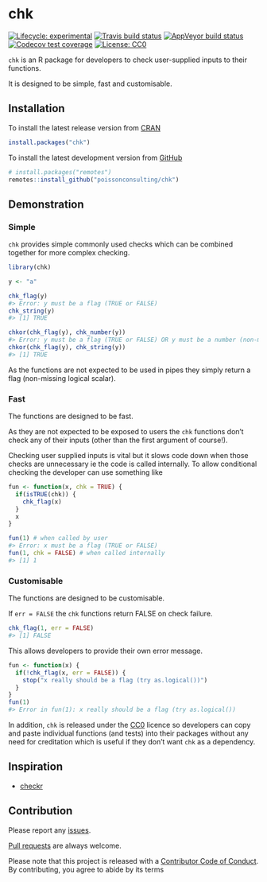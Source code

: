 
<!-- README.md is generated from README.Rmd. Please edit that file -->

# chk

<!-- badges: start -->

[![Lifecycle:
experimental](https://img.shields.io/badge/lifecycle-experimental-orange.svg)](https://www.tidyverse.org/lifecycle/#experimental)
[![Travis build
status](https://travis-ci.com/poissonconsulting/chk.svg?branch=master)](https://travis-ci.com/poissonconsulting/chk)
[![AppVeyor build
status](https://ci.appveyor.com/api/projects/status/github/poissonconsulting/chk?branch=master&svg=true)](https://ci.appveyor.com/project/poissonconsulting/chk)
[![Codecov test
coverage](https://codecov.io/gh/poissonconsulting/chk/branch/master/graph/badge.svg)](https://codecov.io/gh/poissonconsulting/chk?branch=master)
[![License:
CC0](https://img.shields.io/badge/License-CC0-blue.svg)](https://creativecommons.org/publicdomain/zero/1.0/)
<!-- badges: end -->

`chk` is an R package for developers to check user-supplied inputs to
their functions.

It is designed to be simple, fast and customisable.

## Installation

To install the latest release version from
[CRAN](https://cran.r-project.org)

``` r
install.packages("chk")
```

To install the latest development version from
[GitHub](https://github.com/poissonconsulting/chk)

``` r
# install.packages("remotes")
remotes::install_github("poissonconsulting/chk")
```

## Demonstration

### Simple

`chk` provides simple commonly used checks which can be combined
together for more complex checking.

``` r
library(chk)

y <- "a"

chk_flag(y)
#> Error: y must be a flag (TRUE or FALSE)
chk_string(y)
#> [1] TRUE

chkor(chk_flag(y), chk_number(y))
#> Error: y must be a flag (TRUE or FALSE) OR y must be a number (non-missing numeric scalar)
chkor(chk_flag(y), chk_string(y))
#> [1] TRUE
```

As the functions are not expected to be used in pipes they simply return
a flag (non-missing logical scalar).

### Fast

The functions are designed to be fast.

As they are not expected to be exposed to users the `chk` functions
don’t check any of their inputs (other than the first argument of
course\!).

Checking user supplied inputs is vital but it slows code down when those
checks are unnecessary ie the code is called internally. To allow
conditional checking the developer can use something like

``` r
fun <- function(x, chk = TRUE) {
  if(isTRUE(chk)) {
    chk_flag(x)
  }
  x
}

fun(1) # when called by user
#> Error: x must be a flag (TRUE or FALSE)
fun(1, chk = FALSE) # when called internally
#> [1] 1
```

### Customisable

The functions are designed to be customisable.

If `err = FALSE` the `chk` functions return FALSE on check failure.

``` r
chk_flag(1, err = FALSE)
#> [1] FALSE
```

This allows developers to provide their own error message.

``` r
fun <- function(x) {
  if(!chk_flag(x, err = FALSE)) {
    stop("x really should be a flag (try as.logical())")
  }
}
fun(1)
#> Error in fun(1): x really should be a flag (try as.logical())
```

In addition, `chk` is released under the
[CC0](https://creativecommons.org/publicdomain/zero/1.0/) licence so
developers can copy and paste individual functions (and tests) into
their packages without any need for creditation which is useful if they
don’t want `chk` as a dependency.

## Inspiration

  - [checkr](https://github.com/poissonconsulting/checkr/)

## Contribution

Please report any
[issues](https://github.com/poissonconsulting/chk/issues).

[Pull requests](https://github.com/poissonconsulting/chk/pulls) are
always welcome.

Please note that this project is released with a [Contributor Code of
Conduct](https://github.com/poissonconsulting/chk/blob/master/CODE_OF_CONDUCT.md).
By contributing, you agree to abide by its terms

